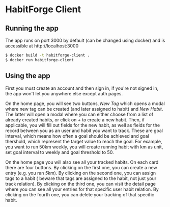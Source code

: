 # HabitForge Client

## Running the app

The app runs on port 3000 by default (can be changed using docker) and is
accessible at http://localhost:3000

```sh
$ docker build -t habitforge-client .
$ docker run habitforge-client
```

## Using the app

First you must create an account and then sign in, if you're not signed in,
the app won't let you anywhere else except auth pages.

On the home page, you will see two buttons, _New Tag_ which opens a modal
where new tag can be created (and later assigned to habit) and _New Habit_.
The latter will open a modal where you can either choose from a list of
already created habits, or click on _+_ to create a new habit. Then, if
applicable, you will fill out fields for the new habit, as well as fields for
the record between you as an user and habit you want to track. These are
goal interval, which means how often a goal should be achieved and goal
thershold, which represent the target value to reach the goal. For example,
you want to run 50km weekly, you will create running habit with km as unit,
set goal interval to weekly and goal threshold to 50.

On the home page you will also see all your tracked habits. On each card there
are four buttons. By clicking on the first one, you can create a new entry (e.g.
you ran *5*km). By clicking on the second one, you can assign tags to a habit (
beware that tags are assigned to the habit, not just your track relation). By
clicking on the third one, you can visit the detail page where you can see all your
entries for that specific user habit relation. By clicking on the fourth one,
you can delete your tracking of that specific habit.
